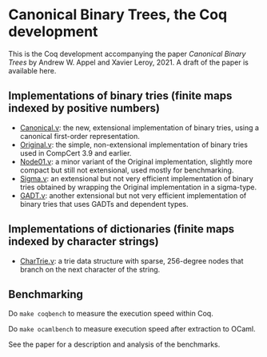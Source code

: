 # Canonical Binary Trees, the Coq development

This is the Coq development accompanying the paper *Canonical Binary Trees* by Andrew W. Appel and Xavier Leroy, 2021.  A draft of the paper is available here.

## Implementations of binary tries (finite maps indexed by positive numbers)

* [Canonical.v](https://xavierleroy.org/canonical-binary-tries/Tries.Canonical.html): the new, extensional implementation of binary tries, using a canonical first-order representation.
* [Original.v](https://xavierleroy.org/canonical-binary-tries/Tries.Original.html): the simple, non-extensional implementation of binary tries used in CompCert 3.9 and earlier.
* [Node01.v](https://xavierleroy.org/canonical-binary-tries/Tries.Node01.html): a minor variant of the Original implementation, slightly more compact but still not extensional, used mostly for benchmarking.
* [Sigma.v](https://xavierleroy.org/canonical-binary-tries/Tries.Sigma.html): an extensional but not very efficient implementation of binary tries obtained by wrapping the Original implementation in a sigma-type.
* [GADT.v](https://xavierleroy.org/canonical-binary-tries/Tries.GADT.html): another extensional but not very efficient implementation of binary tries that uses GADTs and dependent types.

## Implementations of dictionaries (finite maps indexed by character strings)

* [CharTrie.v](https://xavierleroy.org/canonical-binary-tries/Tries.CharTrie.html): a trie data structure with sparse, 256-degree nodes that branch on the next character of the string.

## Benchmarking

Do `make coqbench` to measure the execution speed within Coq.

Do `make ocamlbench` to measure execution speed after extraction to OCaml.

See the paper for a description and analysis of the benchmarks.